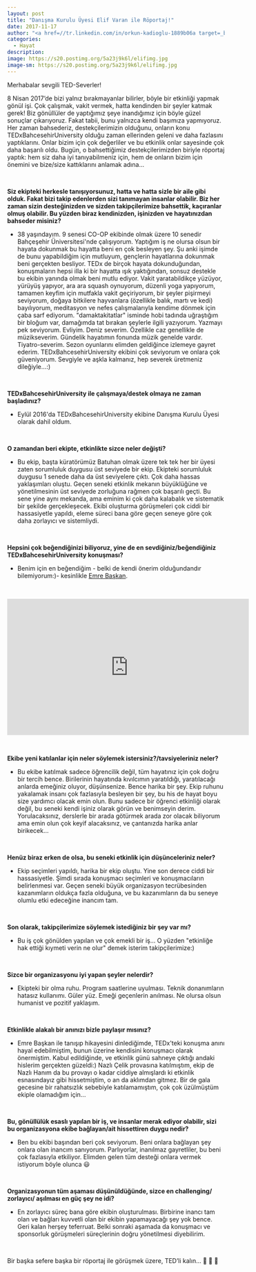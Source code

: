 ```yaml
---
layout: post
title: "Danışma Kurulu Üyesi Elif Varan ile Röportaj!"
date: 2017-11-17
author: "<a href=//tr.linkedin.com/in/orkun-kadioglu-1889b06a target=_blank>Orkun Kadıoğlu</a>"
categories:
  - Hayat
description:
image: https://s20.postimg.org/5a23j9k6l/elifimg.jpg
image-sm: https://s20.postimg.org/5a23j9k6l/elifimg.jpg
---
```

Merhabalar sevgili TED-Severler!

8 Nisan 2017’de bizi yalnız bırakmayanlar bilirler, böyle bir etkinliği yapmak gönül işi. Çok çalışmak, vakit vermek, hatta kendinden bir şeyler katmak gerek! Biz gönüllüler de yaptığımız şeye inandığımız için böyle güzel sonuçlar çıkarıyoruz. Fakat tabii, bunu yalnızca kendi başımıza yapmıyoruz. Her zaman bahsederiz, destekçilerimizin olduğunu, onların konu TEDxBahcesehirUniversity olduğu zaman ellerinden geleni ve daha fazlasını yaptıklarını. Onlar bizim için çok değerliler ve bu etkinlik onlar sayesinde çok daha başarılı oldu. Bugün, o bahsettiğimiz destekçilerimizden biriyle röportaj yaptık: hem siz daha iyi tanıyabilmeniz için, hem de onların bizim için önemini ve bize/size kattıklarını anlamak adına...

&nbsp;&nbsp;&nbsp;&nbsp;&nbsp;&nbsp;

**Siz ekipteki herkesle tanışıyorsunuz, hatta ve hatta sizle bir aile gibi olduk. Fakat bizi takip edenlerden sizi tanımayan insanlar olabilir. Biz her zaman sizin desteğinizden ve sizden takipçilerimize bahsettik, kaçıranlar olmuş olabilir. Bu yüzden biraz kendinizden, işinizden ve hayatınızdan bahseder misiniz?**

- 38 yaşındayım. 9 senesi CO-OP ekibinde olmak üzere 10 senedir Bahçeşehir Üniversitesi'nde çalışıyorum. Yaptığım iş ne olursa olsun bir hayata dokunmak bu hayatta beni en çok besleyen şey. Şu anki işimde de bunu yapabildiğim için mutluyum, gençlerin hayatlarına dokunmak beni gerçekten besliyor. TEDx de birçok hayata dokunduğundan, konuşmaların hepsi illa ki bir hayatta ışık yaktığından, sonsuz destekle bu ekibin yanında olmak beni mutlu ediyor. Vakit yaratabildikçe yüzüyor, yürüyüş yapıyor, ara ara squash oynuyorum, düzenli yoga yapıyorum, tamamen keyfim için mutfakla vakit geçiriyorum, bir şeyler pişirmeyi seviyorum, doğaya bitkilere hayvanlara (özellikle balık, martı ve kedi) bayılıyorum, meditasyon ve nefes çalışmalarıyla kendime dönmek için çaba sarf ediyorum. "damaktakitatlar" isminde hobi tadında uğraştığım bir bloğum var, damağımda tat bırakan şeylerle ilgili yazıyorum. Yazmayı pek seviyorum. Evliyim. Deniz severim. Özellikle caz genellikle de müzikseverim. Gündelik hayatımın fonunda müzik genelde vardır. Tiyatro-severim. Sezon oyunlarını elimden geldiğince izlemeye gayret ederim. TEDxBahcesehirUniversity ekibini çok seviyorum ve onlara çok güveniyorum. Sevgiyle ve aşkla kalmanız, hep severek üretmeniz dileğiyle...:)

&nbsp;&nbsp;&nbsp;&nbsp;&nbsp;&nbsp;


**TEDxBahcesehirUniversity ile çalışmaya/destek olmaya ne zaman başladınız?**

- Eylül 2016'da TEDxBahcesehirUniversity ekibine Danışma Kurulu Üyesi olarak dahil oldum.

&nbsp;&nbsp;&nbsp;&nbsp;&nbsp;&nbsp;

**O zamandan beri ekipte, etkinlikte sizce neler değişti?**

- Bu ekip, başta küratörümüz Batuhan olmak üzere tek tek her bir üyesi zaten sorumluluk duygusu üst seviyede bir ekip. Ekipteki sorumluluk duygusu 1 senede daha da üst seviyelere çıktı. Çok daha hassas yaklaşımları oluştu. Geçen seneki etkinlik mekanın büyüklüğüne ve yönetilmesinin üst seviyede zorluğuna rağmen çok başarılı geçti. Bu sene yine aynı mekanda, ama eminim ki çok daha kalabalık ve sistematik bir şekilde gerçekleşecek. Ekibi oluşturma görüşmeleri çok ciddi bir hassasiyetle yapıldı, eleme süreci bana göre geçen seneye göre çok daha zorlayıcı ve sistemliydi.  


&nbsp;&nbsp;&nbsp;&nbsp;&nbsp;&nbsp;

**Hepsini çok beğendiğinizi biliyoruz, yine de en sevdiğiniz/beğendiğiniz TEDxBahcesehirUniversity konuşması?**

- Benim için en beğendiğim - belki de kendi önerim olduğundandır bilemiyorum:)- kesinlikle [Emre Başkan](https://twitter.com/le_petitprincee). 

&nbsp;&nbsp;&nbsp;

<iframe width="560" height="315" src="https://www.youtube.com/embed/nL_UTYXNvyk" frameborder="0" allowfullscreen></iframe>


&nbsp;&nbsp;&nbsp;&nbsp;&nbsp;&nbsp;

**Ekibe yeni katılanlar için neler söylemek istersiniz?/tavsiyeleriniz neler?**

- Bu ekibe katılmak sadece öğrencilik değil, tüm hayatınız için çok doğru bir tercih bence. Birilerinin hayatında kıvılcımın yaratıldığı, yaratılacağı anlarda emeğiniz oluyor, düşünsenize. Bence harika bir şey. Ekip ruhunu yakalamak insanı çok fazlasıyla besleyen bir şey, bu his de hayat boyu size yardımcı olacak emin olun. Bunu sadece bir öğrenci etkinliği olarak değil, bu seneki kendi işiniz olarak görün ve benimseyin derim. Yorulacaksınız, derslerle bir arada götürmek arada zor olacak biliyorum ama emin olun çok keyif alacaksınız, ve çantanızda harika anlar birikecek...

&nbsp;&nbsp;&nbsp;&nbsp;&nbsp;&nbsp;

**Henüz biraz erken de olsa, bu seneki etkinlik için düşünceleriniz neler?**

- Ekip seçimleri yapıldı, harika bir ekip oluştu. Yine son derece ciddi bir hassasiyetle. Şimdi sırada konuşmacı seçimleri ve konuşmacıların belirlenmesi var. Geçen seneki büyük organizasyon tecrübesinden kazanımların oldukça fazla olduğuna, ve bu kazanımların da bu seneye olumlu etki edeceğine inancım tam.


&nbsp;&nbsp;&nbsp;&nbsp;&nbsp;&nbsp;

**Son olarak, takipçilerimize söylemek istediğiniz bir şey var mı?**

- Bu iş çok gönülden yapılan ve çok emekli bir iş... O yüzden "etkinliğe hak ettiği kıymeti verin ne olur" demek isterim takipçilerimize:)

&nbsp;&nbsp;&nbsp;&nbsp;&nbsp;&nbsp;

**Sizce bir organizasyonu iyi yapan şeyler nelerdir?**

- Ekipteki bir olma ruhu. Program saatlerine uyulması. Teknik donanımların hatasız kullanımı. Güler yüz. Emeği geçenlerin anılması.  Ne olursa olsun humanist ve pozitif yaklaşım.


&nbsp;&nbsp;&nbsp;&nbsp;&nbsp;&nbsp;

**Etkinlikle alakalı bir anınızı bizle paylaşır mısınız?**

- Emre Başkan ile tanışıp hikayesini dinlediğimde, TEDx'teki konuşma anını hayal edebilmiştim, bunun üzerine kendisini konuşmacı olarak önermiştim. Kabul edildiğinde, ve etkinlik günü sahneye çıktığı andaki hislerim gerçekten güzeldi:) Nazlı Çelik provasına katılmıştım, ekip de Nazlı Hanım da bu provayı o kadar ciddiye almışlardı ki etkinlik esnasındayız gibi hissetmiştim, o an da aklımdan gitmez. Bir de gala gecesine bir rahatsızlık sebebiyle katılamamıştım, çok çok üzülmüştüm ekiple olamadığım için...

&nbsp;&nbsp;&nbsp;&nbsp;&nbsp;&nbsp;

**Bu, gönüllülük esaslı yapılan bir iş, ve insanlar merak ediyor olabilir, sizi bu organizasyona ekibe bağlayan/ait hissettiren duygu nedir?**

- Ben bu ekibi başından beri çok seviyorum. Beni onlara bağlayan şey onlara olan inancım sanıyorum. Parlıyorlar, inanılmaz gayretliler, bu beni çok fazlasıyla etkiliyor. Elimden gelen tüm desteği onlara vermek istiyorum böyle olunca 😃

&nbsp;&nbsp;&nbsp;&nbsp;&nbsp;&nbsp;

**Organizasyonun tüm aşaması düşünüldüğünde, sizce en challenging/ zorlayıcı/ aşılması en güç şey ne idi?**

- En zorlayıcı süreç bana göre ekibin oluşturulması. Birbirine inancı tam olan ve bağları kuvvetli olan bir ekibin yapamayacağı şey yok bence. Geri kalan herşey teferruat. Belki sonraki aşamada da konuşmacı ve sponsorluk görüşmeleri süreçlerinin doğru yönetilmesi diyebilirim.

&nbsp;&nbsp;&nbsp;&nbsp;&nbsp;&nbsp;

Bir başka sefere başka bir röportaj ile görüşmek üzere, TED’li kalın... 👋 👋 👋 